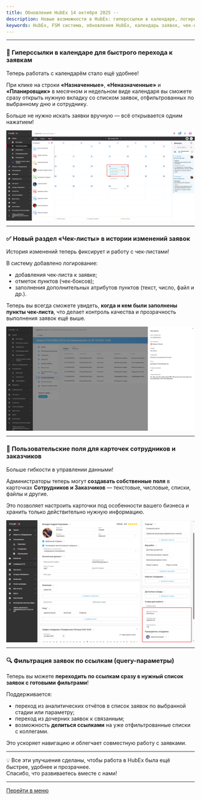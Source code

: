 ```yaml
---
title: Обновления HubEx 14 октября 2025 --
description: Новые возможности в HubEx: гиперссылки в календаре, логирование чек-листов, пользовательские поля для сотрудников и заказчиков, а также фильтрация заявок по ссылкам. Работайте быстрее и эффективнее с обновлённой FSM-системой HubEx! 
keywords: HubEx, FSM система, обновления HubEx, календарь заявок, чек-листы, история изменений, пользовательские поля, фильтрация заявок, автоматизация выездных работ, CRM, управление сотрудниками, управление заказчиками, цифровизация сервисных процессов 
--- 
```


<html></html><hr>
<body>
<h3>🔗 Гиперссылки в календаре для быстрого перехода к заявкам</h3>
<p>Теперь работать с календарём стало ещё удобнее!</p>
<p>При клике на строки <strong>«Назначенные»</strong>, <strong>«Неназначенные»</strong> и <strong>«Планировщик»</strong> в месячном и недельном виде календаря вы сможете сразу открыть нужную вкладку со списком заявок, отфильтрованных по выбранному дню и сотруднику.</p>
<p>Больше не нужно искать заявки вручную — всё открывается одним нажатием!</p>
<div><img style="margin: 0 auto; display: block; max-width: 100%;" src="/attachments/images/FAQ/RELEASENOTES/AdditionalFieldsUsers1410/2025-10-14_09-16-10.png" alt="Календарь и ссылки" /></div>

<hr>

<h3>✅ Новый раздел «Чек-листы» в истории изменений заявок</h3>
<p>История изменений теперь фиксирует и работу с чек-листами!</p>
<p>В систему добавлено логирование:</p>
<ul>
  <li>добавления чек-листа к заявке;</li>
  <li>отметок пунктов (чек-боксов);</li>
  <li>заполнения дополнительных атрибутов пунктов (текст, число, файл и др.).</li>
</ul>
<p>Теперь вы всегда сможете увидеть, <strong>когда и кем были заполнены пункты чек-листа</strong>, что делает контроль качества и прозрачность выполнения заявок ещё выше.</p>
<div><img style="margin: 0 auto; display: block; max-width: 100%;" src="/attachments/images/FAQ/RELEASENOTES/AdditionalFieldsUsers1410/2025-10-14_09-34-47.png" alt="Чек-листы в истории изменений" /></div>

<hr>

<h3>👥 Пользовательские поля для карточек сотрудников и заказчиков</h3>
<p>Больше гибкости в управлении данными!</p>
<p>Администраторы теперь могут <strong>создавать собственные поля</strong> в карточках <strong>Сотрудников и Заказчиков</strong> — текстовые, числовые, списки, файлы и другие.</p>
<p>Это позволяет настроить карточки под особенности вашего бизнеса и хранить только действительно нужную информацию.</p>
<div><img style="margin: 0 auto; display: block; max-width: 100%;" src="/attachments/images/FAQ/RELEASENOTES/AdditionalFieldsUsers1410/2025-10-14_09-29-39.png" alt="Пользовательские поля для сотрудников и заказчиков" /></div>

<hr>

<h3>🔍 Фильтрация заявок по ссылкам (query-параметры)</h3>
<p>Теперь вы можете <strong>переходить по ссылкам сразу в нужный список заявок с готовыми фильтрами</strong>!</p>
<p>Поддерживается:</p>
<ul>
  <li>переход из аналитических отчётов в список заявок по выбранной стадии или параметру;</li>
  <li>переход из дочерних заявок к связанным;</li>
  <li>возможность <strong>делиться ссылками</strong> на уже отфильтрованные списки с коллегами.</li>
</ul>
<p>Это ускоряет навигацию и облегчает совместную работу с заявками.</p>

<hr>

<p>💡 Все эти улучшения сделаны, чтобы работа в HubEx была ещё быстрее, удобнее и прозрачнее.<br>
Спасибо, что развиваетесь вместе с нами!</p>
<hr>
<p><a href="http://wiki.hubex.ru">Перейти в меню</a></p>
</body>
